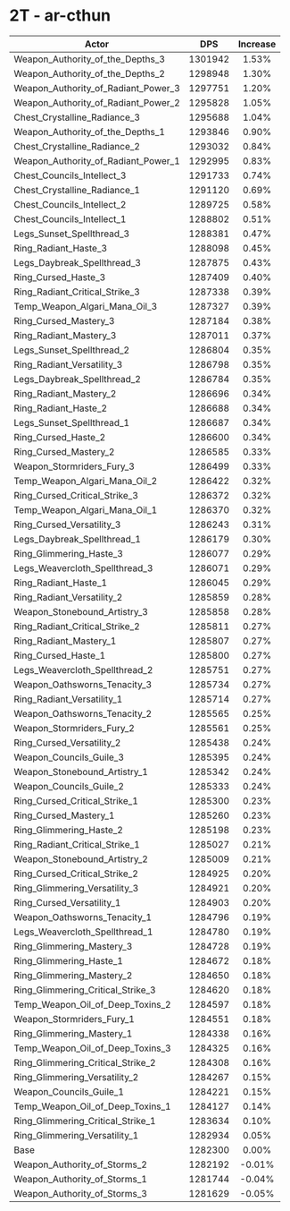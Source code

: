 # 2T - ar-cthun
| Actor | DPS | Increase |
|---|:---:|:---:|
|Weapon_Authority_of_the_Depths_3|1301942|1.53%|
|Weapon_Authority_of_the_Depths_2|1298948|1.30%|
|Weapon_Authority_of_Radiant_Power_3|1297751|1.20%|
|Weapon_Authority_of_Radiant_Power_2|1295828|1.05%|
|Chest_Crystalline_Radiance_3|1295688|1.04%|
|Weapon_Authority_of_the_Depths_1|1293846|0.90%|
|Chest_Crystalline_Radiance_2|1293032|0.84%|
|Weapon_Authority_of_Radiant_Power_1|1292995|0.83%|
|Chest_Councils_Intellect_3|1291733|0.74%|
|Chest_Crystalline_Radiance_1|1291120|0.69%|
|Chest_Councils_Intellect_2|1289725|0.58%|
|Chest_Councils_Intellect_1|1288802|0.51%|
|Legs_Sunset_Spellthread_3|1288381|0.47%|
|Ring_Radiant_Haste_3|1288098|0.45%|
|Legs_Daybreak_Spellthread_3|1287875|0.43%|
|Ring_Cursed_Haste_3|1287409|0.40%|
|Ring_Radiant_Critical_Strike_3|1287338|0.39%|
|Temp_Weapon_Algari_Mana_Oil_3|1287327|0.39%|
|Ring_Cursed_Mastery_3|1287184|0.38%|
|Ring_Radiant_Mastery_3|1287011|0.37%|
|Legs_Sunset_Spellthread_2|1286804|0.35%|
|Ring_Radiant_Versatility_3|1286798|0.35%|
|Legs_Daybreak_Spellthread_2|1286784|0.35%|
|Ring_Radiant_Mastery_2|1286696|0.34%|
|Ring_Radiant_Haste_2|1286688|0.34%|
|Legs_Sunset_Spellthread_1|1286687|0.34%|
|Ring_Cursed_Haste_2|1286600|0.34%|
|Ring_Cursed_Mastery_2|1286585|0.33%|
|Weapon_Stormriders_Fury_3|1286499|0.33%|
|Temp_Weapon_Algari_Mana_Oil_2|1286422|0.32%|
|Ring_Cursed_Critical_Strike_3|1286372|0.32%|
|Temp_Weapon_Algari_Mana_Oil_1|1286370|0.32%|
|Ring_Cursed_Versatility_3|1286243|0.31%|
|Legs_Daybreak_Spellthread_1|1286179|0.30%|
|Ring_Glimmering_Haste_3|1286077|0.29%|
|Legs_Weavercloth_Spellthread_3|1286071|0.29%|
|Ring_Radiant_Haste_1|1286045|0.29%|
|Ring_Radiant_Versatility_2|1285859|0.28%|
|Weapon_Stonebound_Artistry_3|1285858|0.28%|
|Ring_Radiant_Critical_Strike_2|1285811|0.27%|
|Ring_Radiant_Mastery_1|1285807|0.27%|
|Ring_Cursed_Haste_1|1285800|0.27%|
|Legs_Weavercloth_Spellthread_2|1285751|0.27%|
|Weapon_Oathsworns_Tenacity_3|1285734|0.27%|
|Ring_Radiant_Versatility_1|1285714|0.27%|
|Weapon_Oathsworns_Tenacity_2|1285565|0.25%|
|Weapon_Stormriders_Fury_2|1285561|0.25%|
|Ring_Cursed_Versatility_2|1285438|0.24%|
|Weapon_Councils_Guile_3|1285395|0.24%|
|Weapon_Stonebound_Artistry_1|1285342|0.24%|
|Weapon_Councils_Guile_2|1285333|0.24%|
|Ring_Cursed_Critical_Strike_1|1285300|0.23%|
|Ring_Cursed_Mastery_1|1285260|0.23%|
|Ring_Glimmering_Haste_2|1285198|0.23%|
|Ring_Radiant_Critical_Strike_1|1285027|0.21%|
|Weapon_Stonebound_Artistry_2|1285009|0.21%|
|Ring_Cursed_Critical_Strike_2|1284925|0.20%|
|Ring_Glimmering_Versatility_3|1284921|0.20%|
|Ring_Cursed_Versatility_1|1284903|0.20%|
|Weapon_Oathsworns_Tenacity_1|1284796|0.19%|
|Legs_Weavercloth_Spellthread_1|1284780|0.19%|
|Ring_Glimmering_Mastery_3|1284728|0.19%|
|Ring_Glimmering_Haste_1|1284672|0.18%|
|Ring_Glimmering_Mastery_2|1284650|0.18%|
|Ring_Glimmering_Critical_Strike_3|1284620|0.18%|
|Temp_Weapon_Oil_of_Deep_Toxins_2|1284597|0.18%|
|Weapon_Stormriders_Fury_1|1284551|0.18%|
|Ring_Glimmering_Mastery_1|1284338|0.16%|
|Temp_Weapon_Oil_of_Deep_Toxins_3|1284325|0.16%|
|Ring_Glimmering_Critical_Strike_2|1284308|0.16%|
|Ring_Glimmering_Versatility_2|1284267|0.15%|
|Weapon_Councils_Guile_1|1284221|0.15%|
|Temp_Weapon_Oil_of_Deep_Toxins_1|1284127|0.14%|
|Ring_Glimmering_Critical_Strike_1|1283634|0.10%|
|Ring_Glimmering_Versatility_1|1282934|0.05%|
|Base|1282300|0.00%|
|Weapon_Authority_of_Storms_2|1282192|-0.01%|
|Weapon_Authority_of_Storms_1|1281744|-0.04%|
|Weapon_Authority_of_Storms_3|1281629|-0.05%|
